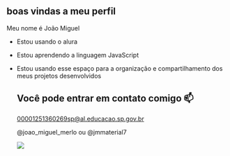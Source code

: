 ## boas vindas a meu perfil

Meu nome é João Miguel

- Estou usando o alura
- Estou aprendendo a linguagem JavaScript
- Estou usando esse espaço para a organização e compartilhamento dos meus projetos desenvolvidos

  ## Você pode entrar em contato comigo 📫
  00001251360269sp@al.educacao.sp.gov.br

  @joao_miguel_merlo ou @jmmaterial7

  ![](https://media1.tenor.com/m/cpd7RzlS8I8AAAAd/vu-tuv.gif)
